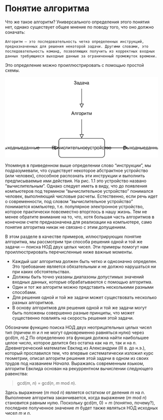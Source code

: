 # Понятие алгоритма

Что же такое алгоритм? Универсального определения этого понятия нет, однако существует общее мнение по поводу того, что оно должно означать:

```smart
Алгоритм — это последовательность четко определенных инструкций, предназначенных для решения некоторой задачи. Другими словами, это последовательность команд, позволяющих получить из корректных входных данных требующиеся выходные данные за ограниченный промежуток времени.
```

Это определение можно проиллюстрировать с помощью простой схемы.

![Рисунок 1.1. Иллюстрация понятия алгоритма](pic-1-01.svg)

Упомянув в приведенном выше определении слово “инструкции”, мы подразумевали, что существует некоторое абстрактное устройство (или человек), способное распознать эти инструкции и выполнить предписываемые ими действия. На рис. 1.1 это устройство названо “вычислительным”. Однако следует иметь в виду, что до появления компьютеров под термином “вычислительное устройство” понимался человек, выполняющий числовые расчеты. Естественно, если речь идет о современности, под словом “вычислительное устройство” понимается компьютер, т.е. популярное электронное устройство, которое практически повсеместно вторглось в нашу жизнь. Тем не менее обратите внимание на то, что, хотя большая часть алгоритмов в конечном счете предназначена для реализации на компьютере, само понятие алгоритма никак не связано с этим допущением.

В этом разделе в качестве примеров, иллюстрирующих понятие алгоритма, мы рассмотрим три способа решения одной и той же задачи — поиска НОД двух целых чисел. Эти примеры помогут нам проиллюстрировать перечисленные ниже важные моменты.

+ Каждый шаг алгоритма должен быть четко и однозначно определен.
Это требование является обязательным и не должно нарушаться ни при каких обстоятельствах.
+ Должны быть точно указаны диапазоны допустимых значений входных данных, которые обрабатываются с помощью алгоритма.
+ Один и тот же алгоритм можно представить несколькими разными способами.
+ Для решения одной и той же задачи может существовать несколько разных алгоритмов.
+ В основу алгоритмов для решения одной и той же задачи могут быть положены совершенно разные принципы, что может существенно повлиять на скорость решения этой задачи.

Обозначим функцию поиска НОД двух неотрицательных целых чисел тип (причем *m* и *n* не могут одновременно равняться нулю) через gcd(*m*, *n*).[2] По определению эта функция должна найти наибольшее целое число, которое делится без остатка как на *m*, так и на *n*. Древнегреческий математик Евклид из Александрии (III в. до н.э.), который прославился тем, что впервые систематически изложил курс геометрии, описал алгоритм решения этой задачи в одном из своих трудов под названием *Начала*. Выражаясь современным языком, алгоритм Евклида основан на рекуррентном вычислении следующего равенства:

> gcd(*m*, *n*) = gcd(*n*, *m* mod *n*).

Здесь выражение (*m* mod *n*) является остатком от деления *m* на *n*. Выполнение алгоритма заканчивается, когда выражение (*m* mod *n*) становится равным нулю. Поскольку gcd(*m*, 0) = *m* (понятно, почему?), последнее полученное значение *m* будет также являться НОД исходных чисел *m* и *n*.

[2]: # "От английского “greatest common divisor"

